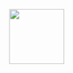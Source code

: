 <img align="left" height="100" src="https://media.giphy.com/media/5e25aUTZPcI94uMZgv/source.gif"/>
    
